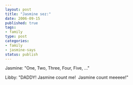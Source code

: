 ```yaml
--- 
layout: post
title: "Jasmine sez:"
date: 2006-09-15
published: true
tags: 
- family
type: post
categories: 
- family
- jasmine-says
status: publish
---
```

Jasmine: "One, Two, Three, Four, Five, ..."



Libby: "DADDY! Jasmine count me!  Jasmine count meeeee!"

